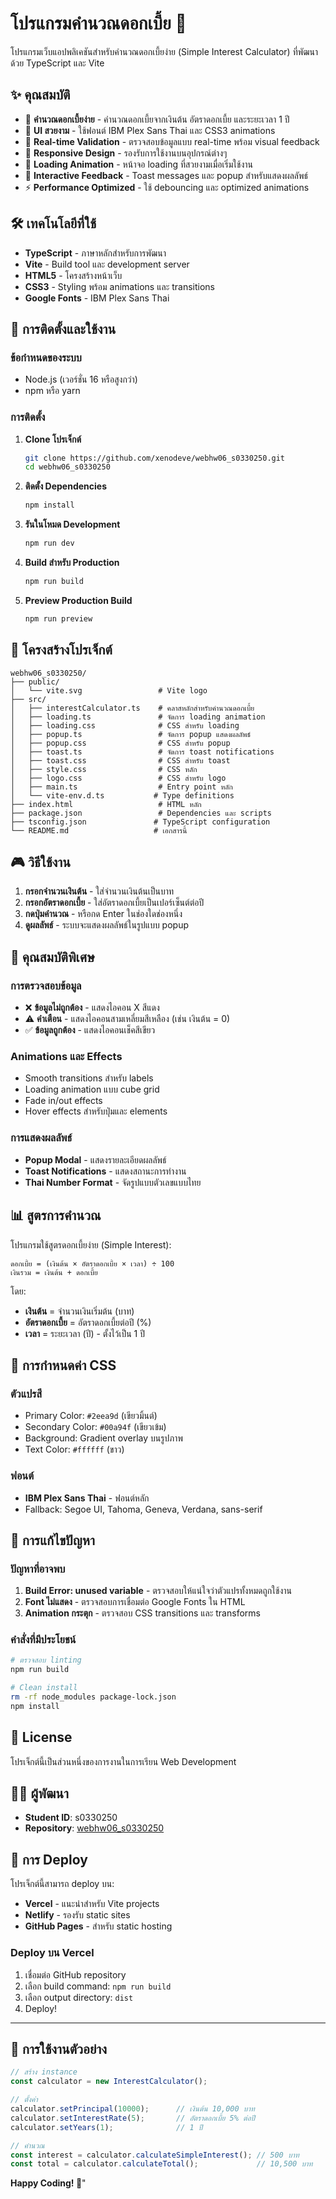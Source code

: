 # โปรแกรมคำนวณดอกเบี้ย 🧮

โปรแกรมเว็บแอปพลิเคชันสำหรับคำนวณดอกเบี้ยง่าย (Simple Interest Calculator) ที่พัฒนาด้วย TypeScript และ Vite

## ✨ คุณสมบัติ

- 🎯 **คำนวณดอกเบี้ยง่าย** - คำนวณดอกเบี้ยจากเงินต้น อัตราดอกเบี้ย และระยะเวลา 1 ปี
- 🎨 **UI สวยงาม** - ใช้ฟอนต์ IBM Plex Sans Thai และ CSS3 animations
- 🔄 **Real-time Validation** - ตรวจสอบข้อมูลแบบ real-time พร้อม visual feedback
- 📱 **Responsive Design** - รองรับการใช้งานบนอุปกรณ์ต่างๆ
- 🌟 **Loading Animation** - หน้าจอ loading ที่สวยงามเมื่อเริ่มใช้งาน
- 🎉 **Interactive Feedback** - Toast messages และ popup สำหรับแสดงผลลัพธ์
- ⚡ **Performance Optimized** - ใช้ debouncing และ optimized animations

## 🛠️ เทคโนโลยีที่ใช้

- **TypeScript** - ภาษาหลักสำหรับการพัฒนา
- **Vite** - Build tool และ development server
- **HTML5** - โครงสร้างหน้าเว็บ
- **CSS3** - Styling พร้อม animations และ transitions
- **Google Fonts** - IBM Plex Sans Thai

## 🚀 การติดตั้งและใช้งาน

### ข้อกำหนดของระบบ

- Node.js (เวอร์ชั่น 16 หรือสูงกว่า)
- npm หรือ yarn

### การติดตั้ง

1. **Clone โปรเจ็กต์**
   ```bash
   git clone https://github.com/xenodeve/webhw06_s0330250.git
   cd webhw06_s0330250
   ```

2. **ติดตั้ง Dependencies**
   ```bash
   npm install
   ```

3. **รันในโหมด Development**
   ```bash
   npm run dev
   ```

4. **Build สำหรับ Production**
   ```bash
   npm run build
   ```

5. **Preview Production Build**
   ```bash
   npm run preview
   ```

## 📁 โครงสร้างโปรเจ็กต์

```
webhw06_s0330250/
├── public/
│   └── vite.svg                 # Vite logo
├── src/
│   ├── interestCalculator.ts    # คลาสหลักสำหรับคำนวณดอกเบี้ย
│   ├── loading.ts               # จัดการ loading animation
│   ├── loading.css              # CSS สำหรับ loading
│   ├── popup.ts                 # จัดการ popup แสดงผลลัพธ์
│   ├── popup.css                # CSS สำหรับ popup
│   ├── toast.ts                 # จัดการ toast notifications
│   ├── toast.css                # CSS สำหรับ toast
│   ├── style.css                # CSS หลัก
│   ├── logo.css                 # CSS สำหรับ logo
│   ├── main.ts                  # Entry point หลัก
│   └── vite-env.d.ts           # Type definitions
├── index.html                   # HTML หลัก
├── package.json                 # Dependencies และ scripts
├── tsconfig.json               # TypeScript configuration
└── README.md                   # เอกสารนี้
```

## 🎮 วิธีใช้งาน

1. **กรอกจำนวนเงินต้น** - ใส่จำนวนเงินต้นเป็นบาท
2. **กรอกอัตราดอกเบี้ย** - ใส่อัตราดอกเบี้ยเป็นเปอร์เซ็นต์ต่อปี
3. **กดปุ่มคำนวณ** - หรือกด Enter ในช่องใดช่องหนึ่ง
4. **ดูผลลัพธ์** - ระบบจะแสดงผลลัพธ์ในรูปแบบ popup

## 🔧 คุณสมบัติพิเศษ

### การตรวจสอบข้อมูล
- ❌ **ข้อมูลไม่ถูกต้อง** - แสดงไอคอน X สีแดง
- ⚠️ **คำเตือน** - แสดงไอคอนสามเหลี่ยมสีเหลือง (เช่น เงินต้น = 0)
- ✅ **ข้อมูลถูกต้อง** - แสดงไอคอนเช็คสีเขียว

### Animations และ Effects
- Smooth transitions สำหรับ labels
- Loading animation แบบ cube grid
- Fade in/out effects
- Hover effects สำหรับปุ่มและ elements

### การแสดงผลลัพธ์
- **Popup Modal** - แสดงรายละเอียดผลลัพธ์
- **Toast Notifications** - แสดงสถานะการทำงาน
- **Thai Number Format** - จัดรูปแบบตัวเลขแบบไทย

## 📊 สูตรการคำนวณ

โปรแกรมใช้สูตรดอกเบี้ยง่าย (Simple Interest):

```
ดอกเบี้ย = (เงินต้น × อัตราดอกเบี้ย × เวลา) ÷ 100
เงินรวม = เงินต้น + ดอกเบี้ย
```

โดย:
- **เงินต้น** = จำนวนเงินเริ่มต้น (บาท)
- **อัตราดอกเบี้ย** = อัตราดอกเบี้ยต่อปี (%)
- **เวลา** = ระยะเวลา (ปี) - ตั้งไว้เป็น 1 ปี

## 🎨 การกำหนดค่า CSS

### ตัวแปรสี
- Primary Color: `#2eea9d` (เขียวมิ้นต์)
- Secondary Color: `#00a94f` (เขียวเข้ม)
- Background: Gradient overlay บนรูปภาพ
- Text Color: `#ffffff` (ขาว)

### ฟอนต์
- **IBM Plex Sans Thai** - ฟอนต์หลัก
- Fallback: Segoe UI, Tahoma, Geneva, Verdana, sans-serif

## 🐛 การแก้ไขปัญหา

### ปัญหาที่อาจพบ
1. **Build Error: unused variable** - ตรวจสอบให้แน่ใจว่าตัวแปรทั้งหมดถูกใช้งาน
2. **Font ไม่แสดง** - ตรวจสอบการเชื่อมต่อ Google Fonts ใน HTML
3. **Animation กระตุก** - ตรวจสอบ CSS transitions และ transforms

### คำสั่งที่มีประโยชน์
```bash
# ตรวจสอบ linting
npm run build

# Clean install
rm -rf node_modules package-lock.json
npm install
```

## 📝 License

โปรเจ็กต์นี้เป็นส่วนหนึ่งของการงานในการเรียน Web Development

## 👨‍💻 ผู้พัฒนา

- **Student ID**: s0330250
- **Repository**: [webhw06_s0330250](https://github.com/xenodeve/webhw06_s0330250)

## 🔗 การ Deploy

โปรเจ็กต์นี้สามารถ deploy บน:
- **Vercel** - แนะนำสำหรับ Vite projects
- **Netlify** - รองรับ static sites
- **GitHub Pages** - สำหรับ static hosting

### Deploy บน Vercel
1. เชื่อมต่อ GitHub repository
2. เลือก build command: `npm run build`
3. เลือก output directory: `dist`
4. Deploy!

---

## 🎯 การใช้งานตัวอย่าง

```typescript
// สร้าง instance
const calculator = new InterestCalculator();

// ตั้งค่า
calculator.setPrincipal(10000);      // เงินต้น 10,000 บาท
calculator.setInterestRate(5);       // อัตราดอกเบี้ย 5% ต่อปี
calculator.setYears(1);              // 1 ปี

// คำนวณ
const interest = calculator.calculateSimpleInterest(); // 500 บาท
const total = calculator.calculateTotal();             // 10,500 บาท
```

**Happy Coding! 🚀**" 
